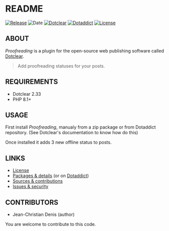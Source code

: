 # README

[![Release](https://img.shields.io/github/v/release/jcdenis/Proofreading?color=lightblue)](https://github.com/JcDenis/Proofreading/releases)
![Date](https://img.shields.io/github/release-date/jcdenis/Proofreading?color=red)
[![Dotclear](https://img.shields.io/badge/dotclear-v2.33-137bbb.svg)](https://fr.dotclear.org/download)
[![Dotaddict](https://img.shields.io/badge/dotaddict-official-9ac123.svg)](https://plugins.dotaddict.org/dc2/details/Proofreading)
[![License](https://img.shields.io/github/license/jcdenis/Proofreading?color=white)](https://github.com/JcDenis/Proofreading/src/branch/master/LICENSE)

## ABOUT

_Proofreading_ is a plugin for the open-source web publishing software called [Dotclear](https://www.dotclear.org).

> Add proofreading statuses for your posts.

## REQUIREMENTS

* Dotclear 2.33
* PHP 8.1+

## USAGE

First install _Proofreading_, manualy from a zip package or from 
Dotaddict repository. (See Dotclear's documentation to know how do this)

Once installed it adds 3 new offline status to posts.

## LINKS

* [License](https://github.com/JcDenis/Proofreading/src/branch/master/LICENSE)
* [Packages & details](https://github.com/JcDenis/Proofreading/releases) (or on [Dotaddict](https://plugins.dotaddict.org/dc2/details/Proofreading))
* [Sources & contributions](https://github.com/JcDenis/Proofreading)
* [Issues & security](https://github.com/JcDenis/Proofreading/issues)

## CONTRIBUTORS

* Jean-Christian Denis (author)

You are welcome to contribute to this code.

